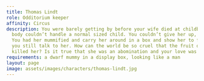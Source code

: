 ```yaml
---
title: Thomas Lindt
role: Odditorium keeper
affinity: Circus
description: You were barely getting by before your wife died at childbirth. Her dwarf
  body couldn’t handle a normal sized child. You couldn’t give her up, or the income.
  You had her mummified and carry her around in a box and show her to folks. At night
  you still talk to her. How can the world be so cruel that the fruit of your love
  killed her? Is it true that she was an abomination and your love was a sin?
requirements: a dwarf mummy in a display box, looking like a man
layout: page
image: assets/images/characters/thomas-lindt.jpg
---
```


